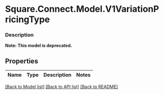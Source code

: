 # Square.Connect.Model.V1VariationPricingType

### Description


**Note: This model is deprecated.**

## Properties

Name | Type | Description | Notes
------------ | ------------- | ------------- | -------------



[[Back to Model list]](../README.md#documentation-for-models) [[Back to API list]](../README.md#documentation-for-api-endpoints) [[Back to README]](../README.md)

